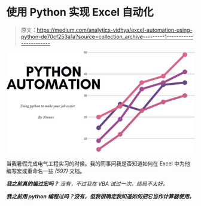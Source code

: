 # 使用 Python 实现 Excel 自动化

> 原文：<https://medium.com/analytics-vidhya/excel-automation-using-python-de70cf253a1a?source=collection_archive---------1----------------------->

![](img/a7a7da8215e7dce1be022d6cd1d94a81.png)

当我暑假完成电气工程实习的时候。我的同事问我是否知道如何在 Excel 中为他编写宏或重命名一些 *(597)* 文档。

***我之前真的编过宏吗？*** *没有，不过我在 VBA 试过一次。结局不太好。*

***我之前用 python 编程过吗？没有，但我很确定我知道如何把它当作计算器使用。***